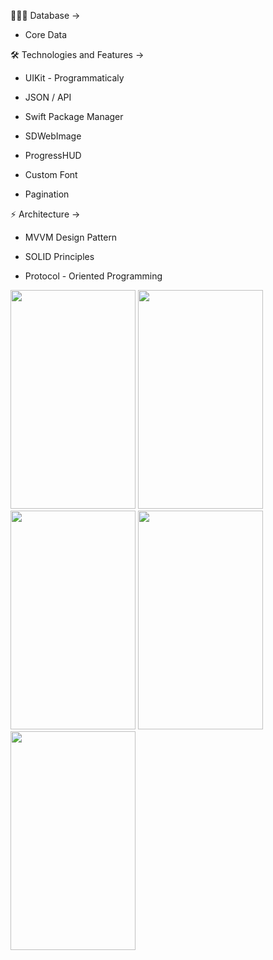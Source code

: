 👨🏻‍💻 Database ->

* Core Data 

🛠 Technologies and Features ->

* UIKit - Programmaticaly

* JSON / API

* Swift Package Manager

* SDWebImage

* ProgressHUD

* Custom Font

* Pagination

⚡️ Architecture ->

* MVVM Design Pattern

* SOLID Principles

* Protocol - Oriented Programming

<img src="https://user-images.githubusercontent.com/103386486/210107870-eb8603e5-240f-407f-900b-da7954cbebe3.png" width="200" height="350" />

<img src="https://user-images.githubusercontent.com/103386486/210107898-8b3d7d20-ebb0-4f76-9086-b543bcff70b5.png" width="200" height="350" />

<img src="https://user-images.githubusercontent.com/103386486/210107921-294a4ebe-87a7-4e52-915e-6235e2c5da57.png" width="200" height="350" />

<img src="https://user-images.githubusercontent.com/103386486/210107928-670cf3de-ec5d-4ba0-af5b-ce2e3a6913de.png" width="200" height="350" />

<img src="https://user-images.githubusercontent.com/103386486/210107949-7a073de8-7ff5-495f-af8b-0bcda1f57e37.png" width="200" height="350" />
